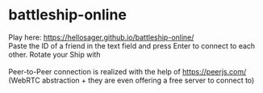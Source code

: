 # battleship-online

Play here: https://hellosager.github.io/battleship-online/
<br>
Paste the ID of a friend in the text field and press Enter to connect to each other. Rotate your Ship with <Space>
<br><br>
Peer-to-Peer connection is realized with the help of https://peerjs.com/ (WebRTC abstraction + they are even offering a free server to connect to)
